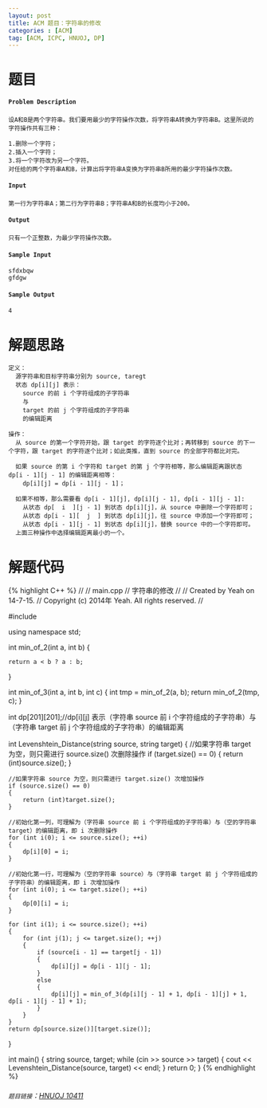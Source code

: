 ```yaml
---
layout: post
title: ACM 题目：字符串的修改
categories : [ACM]
tag: [ACM, ICPC, HNUOJ, DP]
---
```


# 题目

#### `Problem Description`
	设A和B是两个字符串。我们要用最少的字符操作次数，将字符串A转换为字符串B。这里所说的字符操作共有三种：

	1.删除一个字符；
	2.插入一个字符；
	3.将一个字符改为另一个字符。
	对任给的两个字符串A和B，计算出将字符串A变换为字符串B所用的最少字符操作次数。

#### `Input`
	第一行为字符串A；第二行为字符串B；字符串A和B的长度均小于200。

#### `Output`
	只有一个正整数，为最少字符操作次数。

#### `Sample Input`
	sfdxbqw
	gfdgw

#### `Sample Output`
	4

# 解题思路
	定义：
	  源字符串和目标字符串分别为 source, taregt
	  状态 dp[i][j] 表示：
	    source 的前 i 个字符组成的子字符串
	    与
	    target 的前 j 个字符组成的子字符串
	    的编辑距离
	
	操作：
	  从 source 的第一个字符开始，跟 target 的字符逐个比对；再转移到 source 的下一个字符，跟 target 的字符逐个比对；如此类推，直到 source 的全部字符都比对完。
	
	  如果 source 的第 i 个字符和 target 的第 j 个字符相等，那么编辑距离跟状态 dp[i - 1][j - 1] 的编辑距离相等：
	    dp[i][j] = dp[i - 1][j - 1]；
	
	  如果不相等，那么需要看 dp[i - 1][j], dp[i][j - 1], dp[i - 1][j - 1]:
	    从状态 dp[  i  ][j - 1] 到状态 dp[i][j]，从 source 中删除一个字符即可；
	    从状态 dp[i - 1][  j  ] 到状态 dp[i][j]，往 source 中添加一个字符即可；
	    从状态 dp[i - 1][j - 1] 到状态 dp[i][j]，替换 source 中的一个字符即可。
	  上面三种操作中选择编辑距离最小的一个。

# 解题代码

<!--lint disable-->

{% highlight C++ %}
//
//  main.cpp
//  字符串的修改
//
//  Created by Yeah on 14-7-15.
//  Copyright (c) 2014年 Yeah. All rights reserved.
//

#include <iostream>

using namespace std;

int min_of_2(int a, int b)
{
    
    return a < b ? a : b;
}

int min_of_3(int a, int b, int c)
{
    int tmp = min_of_2(a, b);
    return min_of_2(tmp, c);
}

int dp[201][201];//dp[i][j] 表示（字符串 source 前 i 个字符组成的子字符串）与（字符串 target 前 j 个字符组成的子字符串）的编辑距离

int Levenshtein_Distance(string source, string target)
{
    //如果字符串 target 为空，则只需进行 source.size() 次删除操作
    if (target.size() == 0)
    {
        return (int)source.size();
    }
    
    //如果字符串 source 为空，则只需进行 target.size() 次增加操作
    if (source.size() == 0)
    {
        return (int)target.size();
    }
    
    //初始化第一列，可理解为（字符串 source 前 i 个字符组成的子字符串）与（空的字符串 target）的编辑距离，即 i 次删除操作
    for (int i(0); i <= source.size(); ++i)
    {
        dp[i][0] = i;
    }
    
    //初始化第一行，可理解为（空的字符串 source）与（字符串 target 前 j 个字符组成的子字符串）的编辑距离，即 i 次增加操作
    for (int i(0); i <= target.size(); ++i)
    {
        dp[0][i] = i;
    }
    
    for (int i(1); i <= source.size(); ++i)
    {
        for (int j(1); j <= target.size(); ++j)
        {
            if (source[i - 1] == target[j - 1])
            {
                dp[i][j] = dp[i - 1][j - 1];
            }
            else
            {
                dp[i][j] = min_of_3(dp[i][j - 1] + 1, dp[i - 1][j] + 1, dp[i - 1][j - 1] + 1);
            }
        }
    }
    return dp[source.size()][target.size()];
}

int main()
{
    string source, target;
    while (cin >> source >> target)
    {
        cout << Levenshtein_Distance(source, target) << endl;
    }
    return 0;
}
{% endhighlight %}

<!--lint enable-->

###### `题目链接`：[HNUOJ 10411](http://acm.hnu.cn/online/?action=problem&type=show&id=10411)
